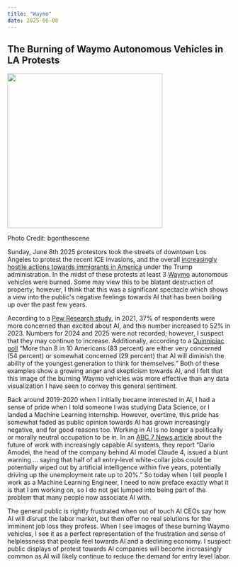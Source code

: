 ```yaml
---
title: "Waymo"
date: 2025-06-08
---
```


## The Burning of Waymo Autonomous Vehicles in LA Protests

<img src="https://github.com/fentresspaul61B/The-Data-Ethicist/blob/main/images/buring_waymo.png" width="350" height="350">

Photo Credit: bgonthescene

Sunday, June 8th 2025 protestors took the streets of downtown Los Angeles to protest the recent ICE invasions, and the overall [increasingly hostile actions towards immigrants in America](https://www.cbsnews.com/news/ice-arrests-under-trump-100k/) under the Trump administration. In the midst of these protests at least 3 [Waymo](https://waymo.com/) autonomous vehicles were burned. Some may view this to be blatant destruction of property; however, I think that this was a significant spectacle which shows a view into the public's negative feelings towards AI that has been boiling up over the past few years. 

According to a [Pew Research study](https://www.pewresearch.org/short-reads/2023/11/21/what-the-data-says-about-americans-views-of-artificial-intelligence/ ), in 2021, 37% of respondents were more concerned than excited about AI, and this number increased to 52% in 2023. Numbers for 2024 and 2025 were not recorded; however, I suspect that they may continue to increase. Additionally, according to a [Quinnipiac poll](https://poll.qu.edu/poll-release?releaseid=3923) “More than 8 in 10 Americans (83 percent) are either very concerned (54 percent) or somewhat concerned (29 percent) that AI will diminish the ability of the youngest generation to think for themselves.” Both of these examples show a growing anger and skepticism towards AI, and I felt that this image of the burning Waymo vehicles was more effective than any data visualization I have seen to convey this general sentiment. 

Back around 2019-2020 when I initially became interested in AI, I had a sense of pride when I told someone I was studying Data Science, or I landed a Machine Learning internship. However, overtime, this pride has somewhat faded as public opinion towards AI has grown increasingly negative, and for good reasons too. Working in AI is no longer a politically or morally neutral occupation to be in. In an [ABC 7 News article]( https://abc7.com/post/anthropic-ceo-warns-artificial-intelligence-will-eliminate-jobs-what-can-do-protect-career/16586317/) about the future of work with increasingly capable AI systems, they report “Dario Amodei, the head of the company behind AI model Claude 4, issued a blunt warning ... saying that half of all entry-level white-collar jobs could be potentially wiped out by artificial intelligence within five years, potentially driving up the unemployment rate up to 20%.” So today when I tell people I work as a Machine Learning Engineer, I need to now preface exactly what it is that I am working on, so I do not get lumped into being part of the problem that many people now associate AI with.


The general public is rightly frustrated when out of touch AI CEOs say how AI will disrupt the labor market, but then offer no real solutions for the imminent job loss they profess. When I see images of these burning Waymo vehicles, I see it as a perfect representation of the frustration and sense of helplessness that people feel towards AI and a declining economy. I suspect public displays of protest towards AI companies will become increasingly common as AI will likely continue to reduce the demand for entry level labor. 
